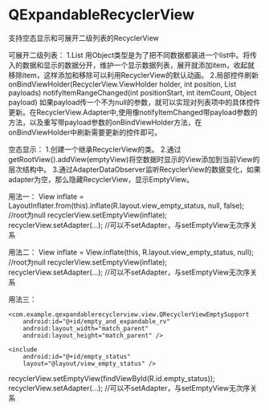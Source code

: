 # QExpandableRecyclerView
支持空态显示和可展开二级列表的RecyclerView


可展开二级列表：
1.List<Object>
  用Object类型是为了把不同数据都装进一个list中。将传入的数据和显示的数据分开，维护一个显示数据列表，展开就添加item，收起就移除item，这样添加和移除可以利用RecyclerView的默认动画。
2.局部控件刷新
  onBindViewHolder(RecyclerView.ViewHolder holder, int position, List<Object> payloads)
  notifyItemRangeChanged(int positionStart, int itemCount, Object payload)
  如果payload传一个不为null的参数，就可以实现对列表项中的具体控件更新。在RecyclerView.Adapter中,使用像notifyItemChanged带payload参数的方法，以及重写带payload参数的onBindViewHolder方法，在onBindViewHolder中刷新需要更新的控件即可。


空态显示：
1.创建一个继承RecyclerView的类。
2.通过getRootView().addView(emptyView)将空数据时显示的View添加到当前View的层次结构中。
3.通过AdapterDataObserver监听RecyclerView的数据变化，如果adapter为空，那么隐藏RecyclerView，显示EmptyView。

用法一：
View inflate = LayoutInflater.from(this).inflate(R.layout.view_empty_status, null, false); //root为null
recyclerView.setEmptyView(inflate);
recyclerView.setAdapter(...); //可以不setAdapter，与setEmptyView无次序关系

用法二：
View inflate = View.inflate(this, R.layout.view_empty_status, null); //root为null
recyclerView.setEmptyView(inflate);
recyclerView.setAdapter(...); //可以不setAdapter，与setEmptyView无次序关系

用法三：
<LinearLayout xmlns:android="http://schemas.android.com/apk/res/android"
    xmlns:tools="http://schemas.android.com/tools"
    android:layout_width="match_parent"
    android:layout_height="wrap_content"
    android:orientation="vertical"
    tools:context=".EmptyShowThreeActivity">

    <com.example.qexpandablerecyclerview.view.QRecyclerViewEmptySupport
        android:id="@+id/empty_and_expandable_rv"
        android:layout_width="match_parent"
        android:layout_height="match_parent" />

    <include
        android:id="@+id/empty_status"
        layout="@layout/view_empty_status" />
</LinearLayout>

recyclerView.setEmptyView(findViewById(R.id.empty_status));
recyclerView.setAdapter(...); //可以不setAdapter，与setEmptyView无次序关系


